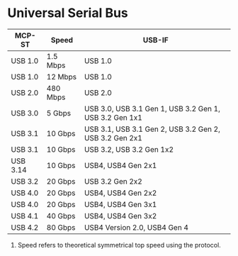 # Universal Serial Bus
| MCP-ST   | Speed    | USB-IF                                                 |
|----------|----------|--------------------------------------------------------|
| USB 1.0  | 1.5 Mbps | USB 1.0                                                |
| USB 1.0  | 12 Mbps  | USB 1.0                                                |
| USB 2.0  | 480 Mbps | USB 2.0                                                |
| USB 3.0  | 5 Gbps   | USB 3.0, USB 3.1 Gen 1, USB 3.2 Gen 1, USB 3.2 Gen 1x1 |
| USB 3.1  | 10 Gbps  | USB 3.1, USB 3.1 Gen 2, USB 3.2 Gen 2, USB 3.2 Gen 2x1 |
| USB 3.1  | 10 Gbps  | USB 3.2, USB 3.2 Gen 1x2                               |
| USB 3.14 | 10 Gbps  | USB4, USB4 Gen 2x1                                     |
| USB 3.2  | 20 Gbps  | USB 3.2 Gen 2x2                                        |
| USB 4.0  | 20 Gbps  | USB4, USB4 Gen 2x2                                     |
| USB 4.0  | 20 Gbps  | USB4, USB4 Gen 3x1                                     |
| USB 4.1  | 40 Gbps  | USB4, USB4 Gen 3x2                                     |
| USB 4.2  | 80 Gbps  | USB4 Version 2.0, USB4 Gen 4                           |
1. Speed refers to theoretical symmetrical top speed using the protocol.